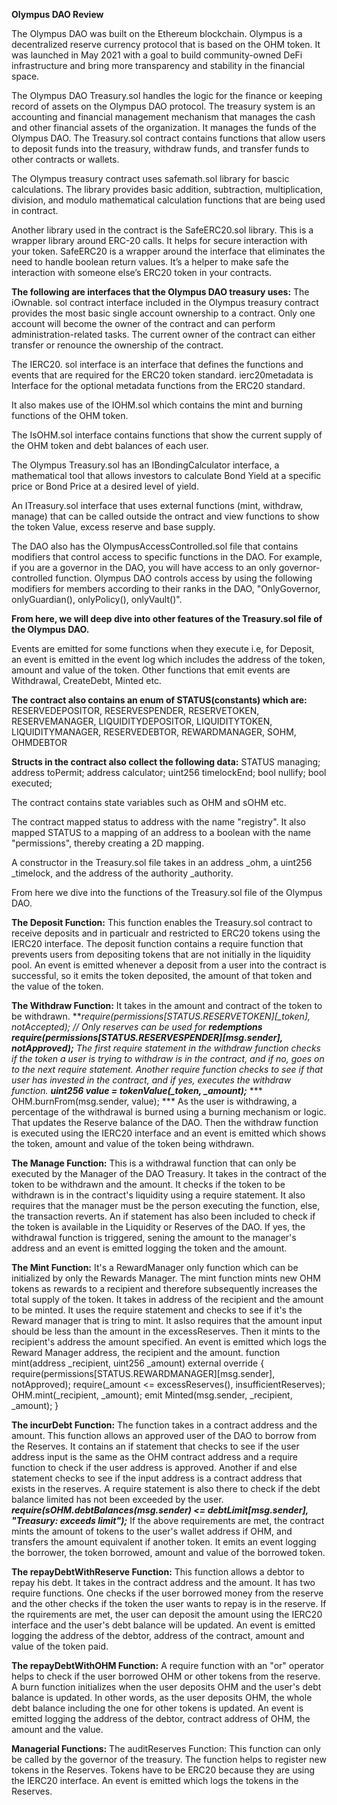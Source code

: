 **Olympus DAO Review**

The Olympus DAO was built on the Ethereum blockchain. Olympus is a decentralized reserve currency protocol that is based on the OHM token. It was launched in May 2021 with a goal to build community-owned DeFi infrastructure and bring more transparency and stability in the financial space.

The Olympus DAO Treasury.sol handles the logic for the finance or keeping record of assets on the Olympus DAO protocol. The treasury system is an accounting and financial management mechanism that manages the cash and other financial assets of the organization. It manages the funds of the Olympus DAO. The Treasury.sol contract contains functions that allow users to deposit funds into the treasury, withdraw funds, and transfer funds to other contracts or wallets.

The Olympus treasury contract uses safemath.sol library for bascic calculations. The library provides basic addition, subtraction, multiplication, division, and modulo mathematical calculation functions that are being used in contract.

Another library used in the contract is the SafeERC20.sol library. This is a wrapper library around ERC-20 calls. It helps for secure interaction with your token. SafeERC20 is a wrapper around the interface that eliminates the need to handle boolean return values. It’s a helper to make safe the interaction with someone else’s ERC20 token in your contracts.

**The following are interfaces that the Olympus DAO treasury uses:**
The iOwnable. sol contract interface included in the Olympus treasury contract provides the most basic single account ownership to a contract. Only one account will become the owner of the contract and can perform administration-related tasks. The current owner of the contract can either transfer or renounce the ownership of the contract.

The IERC20. sol interface is an interface that defines the functions and events that are required for the ERC20 token standard.
ierc20metadata is Interface for the optional metadata functions from the ERC20 standard.

It also makes use of the IOHM.sol which contains the mint and burning functions of the OHM token.

The IsOHM.sol interface contains functions that show the current supply of the OHM token and debt balances of each user.

The Olympus Treasury.sol has an IBondingCalculator interface, a mathematical tool that allows investors to calculate Bond Yield at a specific price or Bond Price at a desired level of yield.

An ITreasury.sol interface that uses external functions (mint, withdraw, manage) that can be called outside the ontract and view functions to show the token Value, excess reserve and base supply.

The DAO also has the OlympusAccessControlled.sol file that contains modifiers that control access to specific functions in the DAO. For example, if you are a governor in the DAO, you will have access to an only governor-controlled function. Olympus DAO controls access by using the following modifiers for members according to their ranks in the DAO, "OnlyGovernor, onlyGuardian(), onlyPolicy(), onlyVault()".

**From here, we will deep dive into other features of the Treasury.sol file of the Olympus DAO.**

Events are emitted for some functions when they execute i.e, for Deposit, an event is emitted in the event log which includes the address of the token, amount and value of the token. Other functions that emit events are Withdrawal, CreateDebt, Minted etc.

**The contract also contains an enum of STATUS(constants) which are:** 
        RESERVEDEPOSITOR,
        RESERVESPENDER,
        RESERVETOKEN,
        RESERVEMANAGER,
        LIQUIDITYDEPOSITOR,
        LIQUIDITYTOKEN,
        LIQUIDITYMANAGER,
        RESERVEDEBTOR,
        REWARDMANAGER,
        SOHM,
        OHMDEBTOR
        
 **Structs in the contract also collect the following data:**
        STATUS managing;
        address toPermit;
        address calculator;
        uint256 timelockEnd;
        bool nullify;
        bool executed;

The contract contains state variables such as OHM and sOHM etc.

The contract mapped status to address with the name "registry".
It also mapped STATUS to a mapping of an address to a boolean with the name "permissions", thereby creating a 2D mapping.

A constructor in the Treasury.sol file takes in an address _ohm, a uint256 _timelock, and the address of the authority _authority.

From here we dive into the functions of the Treasury.sol file of the Olympus DAO.

**The Deposit Function:**
This function enables the Treasury.sol contract to receive deposits and in particualr and restricted to ERC20 tokens using the IERC20 interface. The deposit function contains a require function that prevents users from depositing tokens that are not initially in the liquidity pool. An event is emitted whenever a deposit from a user into the contract is successful, so it emits the token deposited, the amount of that token and the value of the token.

**The Withdraw Function:**
It takes in the amount and contract of the token to be withdrawn.
 ***require(permissions[STATUS.RESERVETOKEN][_token], notAccepted); // Only reserves can be used for ***redemptions require(permissions[STATUS.RESERVESPENDER][msg.sender], notApproved);***
The first require statement in the withdraw function checks if the token a user is trying to withdraw is in the contract, and if no, goes on to the next require statement.
Another require function checks to see if that user has invested in the contract, and if yes, executes the withdraw function.
 ***uint256 value = tokenValue(_token, _amount);****
  *** OHM.burnFrom(msg.sender, value); ***
As the user is withdrawing, a percentage of the withdrawal is burned using a burning mechanism or logic.
That updates the Reserve balance of the DAO.
Then the withdraw function is executed using the IERC20 interface and an event is emitted which shows the token, amount and value of the token being withdrawn.

**The Manage Function:**
This is a withdrawal function that can only be executed by the Manager of the DAO Treasury.
It takes in the contract of the token to be withdrawn and the amount.
It checks if the token to be withdrawn is in the contract's liquidity using a require statement.
It also requires that the manager must be the person executing the function, else, the transaction reverts.
An if statement has also been included to check if the token is available in the Liquidity or Reserves of the DAO. If yes, the withdrawal function is triggered, sening the amount to the manager's address and an event is emitted logging the token and the amount.

**The Mint Function:**
It's a RewardManager only function which can be initialized by only the Rewards Manager.
The mint function mints new OHM tokens as rewards to a recipient and therefore subsequently increases the total supply of the token. It takes in address of the recipient and the amount to be minted.
It uses the require statement and checks to see if it's the Reward manager that is tring to mint.
It aslso requires that the amount input should be less than the amount in the excessReserves.
Then it mints to the recipient's address the amount specified.
An event is emitted which logs the Reward Manager address, the recipient and the amount.
    function mint(address _recipient, uint256 _amount) external override {
        require(permissions[STATUS.REWARDMANAGER][msg.sender], notApproved);
        require(_amount <= excessReserves(), insufficientReserves);
        OHM.mint(_recipient, _amount);
        emit Minted(msg.sender, _recipient, _amount);
    }

**The incurDebt Function:**
The function takes in a contract address and the amount.
This function allows an approved user of the DAO to borrow from the Reserves.
 It contains an if statement that checks to see if the user address input is the same as the OHM contract address and a require function to check if the user address is approved. Another if and else statement checks to see if the input address is a contract address that exists in the reserves.
 A require statement is also there to check if the debt balance limited has not been exceeded by the user.
  ***require(sOHM.debtBalances(msg.sender) <= debtLimit[msg.sender], "Treasury: exceeds limit");***
  If the above requirements are met, the contract mints the amount of tokens to the user's wallet address if OHM, and transfers the amount equivalent if another token. It emits an event logging the borrower, the token borrowed, amount and value of the borrowed token.

  **The repayDebtWithReserve Function:**
  This function allows a debtor to repay his debt. It takes in the contract address and the amount.
  It has two require functions. One checks if the user borrowed money from the reserve and the other checks if the token the user wants to repay is in the reserve.
If the rquirements are met, the user can deposit the amount using the IERC20 interface and the user's debt balance will be updated. An event is emitted logging the address of the debtor, address of the contract, amount and value of the token paid.

**The repayDebtWithOHM Function:**
A require function with an "or" operator helps to check if the user borrowed OHM or other tokens from the reserve.
A burn function initializes when the user deposits OHM and the user's debt balance is updated.
In other words, as the user deposits OHM, the whole debt balance including the one for other tokens is updated. An event is emitted logging the address of the debtor, contract address of OHM, the amount and the value.

**Managerial Functions:**
The auditReserves Function:
This function can only be called by the governor of the treasury. The function helps to register new tokens in the Reserves. Tokens have to be ERC20 because they are using the IERC20 interface.
An event is emitted which logs the tokens in the Reserves. 









